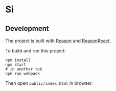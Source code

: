 # Si

## Development

The project is built with [Reason](https://reasonml.github.io/) and [ReasonReact](https://reasonml.github.io/reason-react/).

To build and run this project:

```
npm install
npm start
# in another tab
npm run webpack
```

Then open `public/index.html` in browser.
